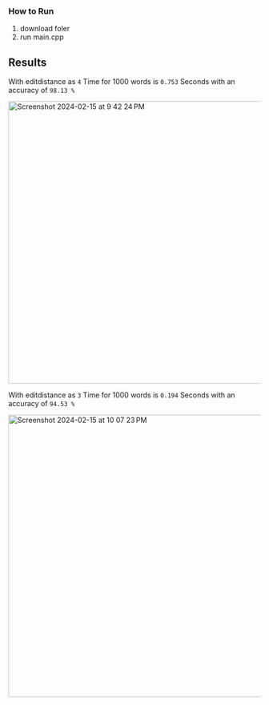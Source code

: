 ### How to Run 
1. download foler
2. run main.cpp

## Results

With editdistance as `4` Time for 1000 words is  `0.753` Seconds with an accuracy of `98.13 %`

<img width="564" alt="Screenshot 2024-02-15 at 9 42 24 PM" src="https://github.com/akhiltej-2514/Blinkit_Challange/assets/74290451/a23fcd8f-ce4c-4c0a-95cf-0214a4967a37">



With editdistance as `3` Time for 1000 words is  `0.194` Seconds with an accuracy of `94.53 %`

<img width="564" alt="Screenshot 2024-02-15 at 10 07 23 PM" src="https://github.com/akhiltej-2514/Blinkit_Challange/assets/74290451/e972cb79-96a2-4cb9-aa46-4823b7d7a236">
